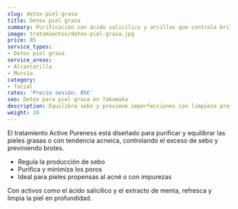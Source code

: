 ```yaml
---
slug: detox-piel-grasa
title: Detox piel grasa
summary: Purificación con ácido salicílico y arcillas que controla brillo y poros.
image: tratamientos/detox-piel-grasa.jpg
price: 85
service_types:
- Detox piel grasa
service_areas:
- Alcantarilla
- Murcia
category:
- facial
rates: 'Precio sesión: 85€'
seo: Detox para piel grasa en Takamaka
description: Equilibra sebo y previene imperfecciones con limpieza profunda y activos antibacterianos.
weight: 20
---
```


El tratamiento Active Pureness está diseñado para purificar y equilibrar las pieles grasas o con tendencia acneica, controlando el exceso de sebo y previniendo brotes.

- Regula la producción de sebo
- Purifica y minimiza los poros
- Ideal para pieles propensas al acné o con impurezas

Con activos como el ácido salicílico y el extracto de menta, refresca y limpia la piel en profundidad.

